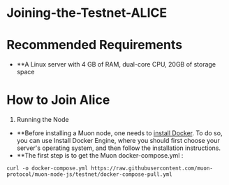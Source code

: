# Joining-the-Testnet-ALICE

# Recommended Requirements
- **A Linux server with 4 GB of RAM, dual-core CPU, 20GB of storage space

# How to Join Alice

1) Running the Node
-  **Before installing a Muon node, one needs to [install Docker](https://docs.docker.com/engine/install/#server). To do so, you can use Install Docker Engine, where you should first choose your server's operating system, and then follow the installation instructions. 
- **The first step is to get the Muon docker-compose.yml : 
```pyton
curl -o docker-compose.yml https://raw.githubusercontent.com/muon-protocol/muon-node-js/testnet/docker-compose-pull.yml
```
